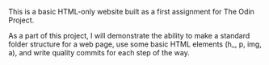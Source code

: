 This is a basic HTML-only website built as a first assignment for The
Odin Project. 

As a part of this project, I will demonstrate the ability
to make a standard folder structure for a web page, use some basic HTML
elements (h_, p, img, a), and write quality commits for each step of
the way.